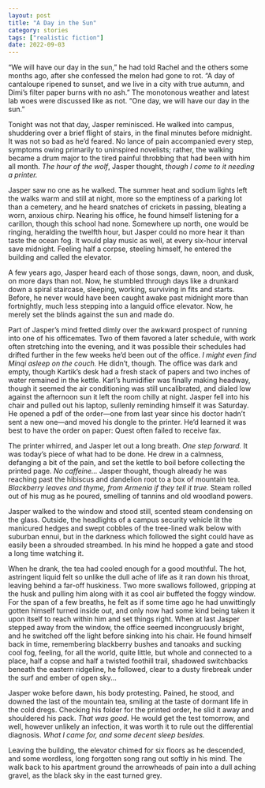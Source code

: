 ```yaml
---
layout: post
title: "A Day in the Sun"
category: stories
tags: ["realistic fiction"]
date: 2022-09-03
---
```


“We will have our day in the sun,” he had told Rachel and the others some months ago, after she confessed the melon had gone to rot. 
“A day of cantaloupe ripened to sunset, and we live in a city with true autumn, and Dimi’s filter paper burns with no ash.” 
The monotonous weather and latest lab woes were discussed like as not. 
“One day, we will have our day in the sun.”  

Tonight was not that day, Jasper reminisced. He walked into campus, shuddering over a brief flight of stairs, in the final minutes before midnight.
It was not so bad as he’d feared.
No lance of pain accompanied every step, symptoms owing primarily to uninspired novelists; rather, the walking became a drum major to the tired painful throbbing that had been with him all month. 
*The hour of the wolf*, Jasper thought, *though I come to it needing a printer.*  

Jasper saw no one as he walked. 
The summer heat and sodium lights left the walks warm and still at night, more so the emptiness of a parking lot than a cemetery, and he heard snatches of crickets in passing, bleating a worn, anxious chirp.
Nearing his office, he found himself listening for a carillon, though this school had none. 
Somewhere up north, one would be ringing, heralding the twelfth hour, but Jasper could no more hear it than taste the ocean fog. 
It would play music as well, at every six-hour interval save midnight. 
Feeling half a corpse, steeling himself, he entered the building and called the elevator.  

A few years ago, Jasper heard each of those songs, dawn, noon, and dusk, on more days than not.
Now, he stumbled through days like a drunkard down a spiral staircase, sleeping, working, surviving in fits and starts.
Before, he never would have been caught awake past midnight more than fortnightly, much less stepping into a languid office elevator.
Now, he merely set the blinds against the sun and made do.  

Part of Jasper’s mind fretted dimly over the awkward prospect of running into one of his officemates.
Two of them favored a later schedule, with work often stretching into the evening, and it was possible their schedules had drifted further in the few weeks he’d been out of the office.
*I might even find Minqi asleep on the couch.*
He didn’t, though. 
The office was dark and empty, though Kartik’s desk had a fresh stack of papers and two inches of water remained in the kettle.
Karl’s humidifier was finally making headway, though it seemed the air conditioning was still uncalibrated, and dialed low against the afternoon sun it left the room chilly at night.
Jasper fell into his chair and pulled out his laptop, sullenly reminding himself it was Saturday.
He opened a pdf of the order—one from last year since his doctor hadn’t sent a new one—and moved his dongle to the printer. 
He’d learned it was best to have the order on paper: Quest often failed to receive fax.  

The printer whirred, and Jasper let out a long breath.
*One step forward.*
It was today’s piece of what had to be done.
He drew in a calmness, defanging a bit of the pain, and set the kettle to boil before collecting the printed page.
*No caffeine...* Jasper thought, though already he was reaching past the hibiscus and dandelion root to a box of mountain tea.
*Blackberry leaves and thyme, from Armenia if they tell it true.*
Steam rolled out of his mug as he poured, smelling of tannins and old woodland powers.  

Jasper walked to the window and stood still, scented steam condensing on the glass.
Outside, the headlights of a campus security vehicle lit the manicured hedges and swept cobbles of the tree-lined walk below with suburban ennui, but in the darkness which followed the sight could have as easily been a shrouded streambed.
In his mind he hopped a gate and stood a long time watching it.  

When he drank, the tea had cooled enough for a good mouthful.
The hot, astringent liquid felt so unlike the dull ache of life as it ran down his throat, leaving behind a far-off huskiness. 
Two more swallows followed, gripping at the husk and pulling him along with it as cool air buffeted the foggy window. 
For the span of a few breaths, he felt as if some time ago he had unwittingly gotten himself turned inside out, and only now had some kind being taken it upon itself to reach within him and set things right.
When at last Jasper stepped away from the window, the office seemed incongruously bright, and he switched off the light before sinking into his chair. 
He found himself back in time, remembering blackberry bushes and tanoaks and sucking cool fog, feeling, for all the world, quite little, but whole and connected to a place, half a copse and half a twisted foothill trail, shadowed switchbacks beneath the eastern ridgeline, he followed, clear to a dusty firebreak under the surf and ember of open sky...

Jasper woke before dawn, his body protesting.
Pained, he stood, and downed the last of the mountain tea, smiling at the taste of dormant life in the cold dregs. 
Checking his folder for the printed order, he slid it away and shouldered his pack. 
*That was good.* 
He would get the test tomorrow, and well, however unlikely an infection, it was worth it to rule out the differential diagnosis.
*What I came for, and some decent sleep besides.* 

Leaving the building, the elevator chimed for six floors as he descended, and some wordless, long forgotten song rang out softly in his mind. 
The walk back to his apartment ground the arrowheads of pain into a dull aching gravel, as the black sky in the east turned grey.  
